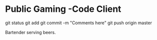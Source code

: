 Public Gaming -Code Client
===============

git status
git add
git commit -m "Comments here"
git push origin master

Bartender serving beers.



